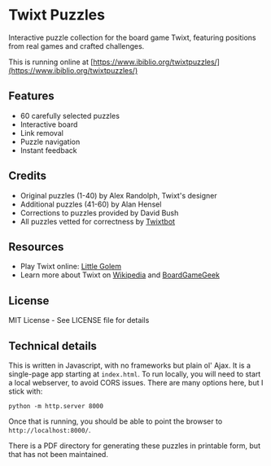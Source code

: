 # Twixt Puzzles

Interactive puzzle collection for the board game Twixt, featuring positions from real games and crafted challenges.

This is running online at [https://www.ibiblio.org/twixtpuzzles/](https://www.ibiblio.org/twixtpuzzles/)


## Features

- 60 carefully selected puzzles
- Interactive board
- Link removal
- Puzzle navigation
- Instant feedback

## Credits

- Original puzzles (1-40) by Alex Randolph, Twixt's designer
- Additional puzzles (41-60) by Alan Hensel
- Corrections to puzzles provided by David Bush
- All puzzles vetted for correctness by [Twixtbot](https://github.com/stevens68/twixtbot-ui)

## Resources

- Play Twixt online: [Little Golem](http://www.littlegolem.net/jsp/games/gamedetail.jsp?gtid=twixt)
- Learn more about Twixt on [Wikipedia](http://en.wikipedia.org/wiki/Twixt) and [BoardGameGeek](http://www.boardgamegeek.com/game/949)

## License

MIT License - See LICENSE file for details

## Technical details

This is written in Javascript, with no frameworks but plain ol' Ajax. It is a single-page app starting at `index.html`. To run locally, you will
need to start a local webserver, to avoid CORS issues. There are many options here, but I stick with:

```
python -m http.server 8000
```

Once that is running, you should be able to point the browser to `http://localhost:8000/`.

There is a PDF directory for generating these puzzles in printable form, but that has not been maintained.

